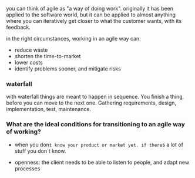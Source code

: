 you can think of agile as "a way of doing work".
originally it has been applied to the software world, but it can be applied to almost anything
where you can iteratively get closer to what the customer wants, with its feedback.

in the right circumstances, working in an agile way can:

- reduce waste
- shorten the time-to-market
- lower costs
- identify problems sooner, and mitigate risks



### waterfall

with waterfall things are meant to happen in sequence. You finish a thing, before
you can move to the next one. Gathering requirements, design, implementation, test, maintenance.


### What are the ideal conditions for transitioning to an agile way of working?

- when you don`t know your product or market yet. if there`s a lot of stuff you don`t know.

- openness: the client needs to be able to listen to people, and adapt new processes


